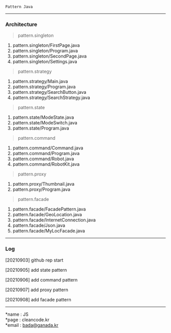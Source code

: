 ```
Pattern Java
```
---
### Architecture
>pattern.singleton
1. pattern.singleton/FirstPage.java
2. pattern.singleton/Program.java
3. pattern.singleton/SecondPage.java
4. pattern.singleton/Settings.java

>pattern.strategy
1. pattern.strategy/Main.java
2. pattern.strategy/Program.java
3. pattern.strategy/SearchButton.java
4. pattern.strategy/SearchStrategy.java

>pattern.state
1. pattern.state/ModeState.java
2. pattern.state/ModeSwitch.java
3. pattern.state/Program.java

>pattern.command
1. pattern.command/Command.java
2. pattern.command/Program.java
3. pattern.command/Robot.java
4. pattern.command/RobotKit.java

>pattern.proxy
1. pattern.proxy/Thumbnail.java
2. pattern.proxy/Program.java

>pattern.facade
1. pattern.facade/FacadePattern.java
2. pattern.facade/GeoLocation.java
3. pattern.facade/InternetConnection.java
4. pattern.facade/Json.java
5. pattern.facade/MyLocFacade.java

---
### Log 
[20210903] github rep start

[20210905] add state pattern

[20210906] add command pattern

[20210907] add proxy pattern 

[20210908] add facade pattern 

---
*name : JS  
*page : cleancode.kr    
*email : bada@ganada.kr